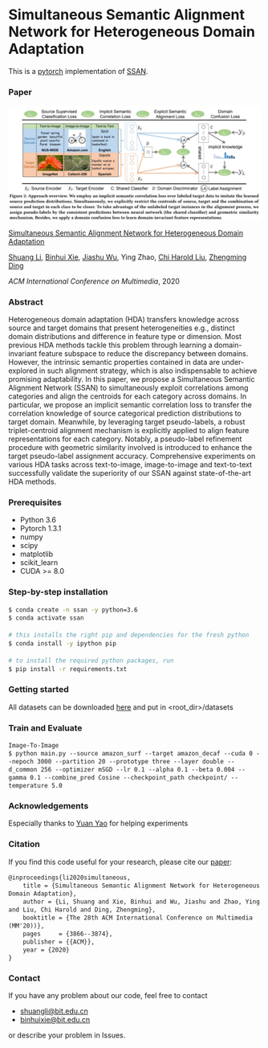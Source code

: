 # Simultaneous Semantic Alignment Network for Heterogeneous Domain Adaptation
This is a [pytorch](http://pytorch.org/) implementation of [SSAN](https://arxiv.org/abs/2008.01677).

### Paper

![](./teaser.jpg)

[Simultaneous Semantic Alignment Network for Heterogeneous Domain Adaptation ](https://arxiv.org/abs/2008.01677) 

[Shuang Li](http://shuangli.xyz), [Binhui Xie](https://binhuixie.github.io), [Jiashu Wu](https://jiashuwu.github.io), Ying Zhao, [Chi Harold Liu](http://cs.bit.edu.cn/szdw/jsml/js/lc_20180927062826951290/index.htm), [Zhengming Ding](http://allanding.net)

*ACM International Conference on Multimedia*, 2020

### Abstract
Heterogeneous domain adaptation (HDA) transfers knowledge across source and target domains that present heterogeneities e.g., distinct domain distributions and difference in feature type or dimension. Most previous HDA methods tackle this problem through learning a domain-invariant feature subspace to reduce the discrepancy between domains. However, the intrinsic semantic properties contained in data are under-explored in such alignment strategy, which is also indispensable to achieve promising adaptability. In this paper, we propose a Simultaneous Semantic Alignment Network (SSAN) to simultaneously exploit correlations among categories and align the centroids for each category across domains. In particular, we propose an implicit semantic correlation loss to transfer the correlation knowledge of source categorical prediction distributions to target domain. Meanwhile, by leveraging target pseudo-labels, a robust triplet-centroid alignment mechanism is explicitly applied to align feature representations for each category. Notably, a pseudo-label refinement procedure with geometric similarity involved is introduced to enhance the target pseudo-label assignment accuracy. Comprehensive experiments on various HDA tasks across text-to-image, image-to-image and text-to-text successfully validate the superiority of our SSAN against state-of-the-art HDA methods.

### Prerequisites
- Python 3.6
- Pytorch 1.3.1
- numpy
- scipy
- matplotlib
- scikit_learn
- CUDA >= 8.0
### Step-by-step installation

```bash
$ conda create -n ssan -y python=3.6
$ conda activate ssan

# this installs the right pip and dependencies for the fresh python
$ conda install -y ipython pip

# to install the required python packages, run
$ pip install -r requirements.txt
```



### Getting started

All datasets can be downloaded [here](https://github.com/BIT-DA/SSAN/releases) and put in <root_dir>/datasets


### Train and Evaluate
```
Image-To-Image
$ python main.py --source amazon_surf --target amazon_decaf --cuda 0 --nepoch 3000 --partition 20 --prototype three --layer double --d_common 256 --optimizer mSGD --lr 0.1 --alpha 0.1 --beta 0.004 --gamma 0.1 --combine_pred Cosine --checkpoint_path checkpoint/ --temperature 5.0
```



### Acknowledgements

Especially thanks to [Yuan Yao](https://www.researchgate.net/profile/Yuan_Yao67)  for helping experiments


### Citation
If you find this code useful for your research, please cite our [paper](https://arxiv.org/abs/2008.01677):
```
@inproceedings{li2020simultaneous,
    title = {Simultaneous Semantic Alignment Network for Heterogeneous Domain Adaptation},
    author = {Li, Shuang and Xie, Binhui and Wu, Jiashu and Zhao, Ying and Liu, Chi Harold and Ding, Zhengming},
    booktitle = {The 28th ACM International Conference on Multimedia (MM'20))}, 
    pages     = {3866--3874},
    publisher = {{ACM}},
    year = {2020}
}
```

### Contact

If you have any problem about our code, feel free to contact
- shuangli@bit.edu.cn
- binhuixie@bit.edu.cn

or describe your problem in Issues.
